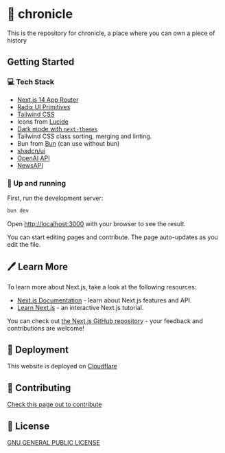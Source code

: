 # 📰 chronicle

This is the repository for chronicle, a place where you can own a piece of history

## Getting Started

### 💻 Tech Stack

- [Next.js 14 App Router](https://nextjs.org/docs)
- [Radix UI Primitives](https://www.radix-ui.com/primitives)
- [Tailwind CSS](https://tailwindcss.com/)
- Icons from [Lucide](https://lucide.dev)
- [Dark mode with `next-themes`](https://github.com/pacocoursey/next-themes)
- Tailwind CSS class sorting, merging and linting.
- Bun from [Bun](https://bun.sh) (can use without bun)
- [shadcn/ui](https://ui.shadcn.com/)
- [OpenAI API](https://platform.openai.com/docs/introduction)
- [NewsAPI](https://newsapi.org/docs)

### 🏃 Up and running

First, run the development server:

```bash
bun dev
```

Open [http://localhost:3000](http://localhost:3000) with your browser to see the result.

You can start editing pages and contribute. The page auto-updates as you edit the file.

## 🖊️ Learn More

To learn more about Next.js, take a look at the following resources:

- [Next.js Documentation](https://nextjs.org/docs) - learn about Next.js features and API.
- [Learn Next.js](https://nextjs.org/learn) - an interactive Next.js tutorial.

You can check out [the Next.js GitHub repository](https://github.com/vercel/next.js/) - your feedback and contributions are welcome!

## 🚀 Deployment

This website is deployed on [Cloudflare](https://pages.cloudflare.com/)

## 📜 Contributing

[Check this page out to contribute](CONTRIBUTING.md)

## 🪪 License

[GNU GENERAL PUBLIC LICENSE](LICENSE)
